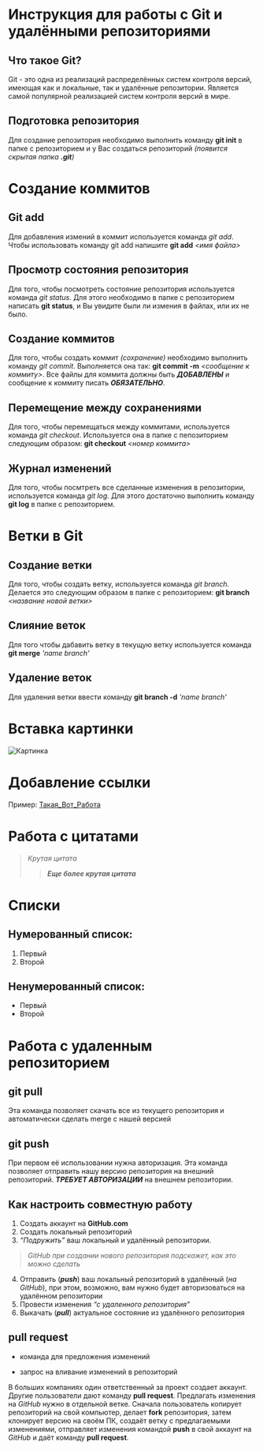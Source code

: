 # Инструкция для работы с Git и удалёнными репозиториями

## Что такое Git?
Git - это одна из реализаций распределённых систем контроля версий, имеющая как и локальные, так и удалённые репозитории. Является самой популярной реализацией систем контроля версий в мире.

## Подготовка репозитория
Для создание репозитория необходимо выполнить команду **git init**  в папке с репозиторием и у Вас создаться репозиторий *(появится скрытая папка **.git**)*

# Создание коммитов

## Git add

Для добавления измений в коммит используется команда *git add*. Чтобы использовать команду git add напишите **git add** *<имя файла>*

## Просмотр состояния репозитория

Для того, чтобы посмотреть состояние репозитория используется команда *git status*. Для этого необходимо в папке с репозиторием написать **git status**, и Вы увидите были ли измения в файлах, или их не было.

## Создание коммитов

Для того, чтобы создать коммит *(сохранение)* необходимо выполнить команду *git commit*. Выполняется она так: **git commit -m** *<сообщение к коммиту>*. Все файлы для коммита должны быть ***ДОБАВЛЕНЫ*** и сообщение к коммиту писать ***ОБЯЗАТЕЛЬНО***.

## Перемещение между сохранениями

Для того, чтобы перемещаться между коммитами, используется команда *git checkout*. Используется она в папке с пепозиторием следующим образом: **git checkout** *<номер коммита>*

## Журнал изменений

Для того, чтобы посмтреть все сделанные изменения в репозитории, используется команда *git log*. Для этого достаточно выполнить команду **git log** в папке с репозиторием.

# Ветки в Git

## Создание ветки

Для того, чтобы создать ветку, используется команда *git branch*. Делается это следующим образом в папке с репозиторием: **git branch** *<название новой ветки>*

## Слияние веток

Для того чтобы дабавить ветку в текущую ветку используется команда **git merge** *'name branch'*

## Удаление веток

Для удаления ветки ввести команду **git branch -d** *'name branch'*

# Вставка картинки

![Картинка](https://s1.1zoom.ru/big3/852/Squirrels_Closeup_Snow_522857_2048x1365.jpg)

# Добавление ссылки

Пример: [Такая_Вот_Работа](https://www.youtube.com/watch?v=dQw4w9WgXcQ)

# Работа с цитатами

> *Крутая цитата*
>> ***Еще более крутая цитата***

# Списки

## Нумерованный список:

1. Первый
2. Второй

## Ненумерованный список:

- Первый
- Второй

# Работа с удаленным репозиторием

## git pull
Эта команда позволяет скачать все из текущего репозитория и автоматически сделать merge с нашей версией

## git push
При первом её использовании нужна авторизация.
Эта команда позволяет отправить нашу версию репозитория на внешний репозиторий. ***ТРЕБУЕТ АВТОРИЗАЦИИ*** на внешнем репозитории.

## Как настроить совместную работу

1. Создать аккаунт на **GitHub.com**
2. Создать локальный репозиторий
3. *“Подружить”* ваш локальный и удалённый репозитории. 
    
>*GitHub при создании нового репозитория подскажет, как это можно сделать*
    
4. Отправить (***push***) ваш локальный репозиторий в удалённый (*на GitHub*), при этом, возможно, вам нужно будет авторизоваться на удалённом репозитории
5. Провести изменения *“с удаленного репозитория”*
6. Выкачать (***pull***) актуальное состояние из удалённого репозитория

## pull request

- команда для предложения изменений 

- запрос на вливание изменений в репозиторий

В больших компаниях один ответственный за проект создает аккаунт. Другие пользователи дают команду **pull request**. Предлагать изменения на *GitHub* нужно в отдельной ветке. 
Сначала пользователь копирует репозиторий на свой компьютер, делает **fork** репозитория, затем клонирует версию на своём ПК, создаёт ветку с предлагаемыми изменениями, отправляет изменения командой **push** в свой аккаунт на *GitHub* и даёт команду **pull request**.